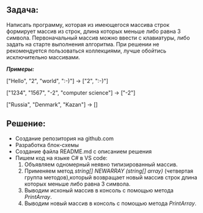 ## **Задача:**

Написать программу, которая из имеющегося массива строк формирует массив из строк, длина которых меньше либо равна 3 символа. Первоначальный массив можно ввести с клавиатуры, либо задать на старте выполнения алгоритма. При решении не рекомендуется пользоваться коллекциями, лучше обойтись исключительно массивами.

***Примеры:***

["Hello", "2", "world", ":-)"] -> ["2", ":-)"]

["1234", "1567", "-2", "computer science"] -> ["-2"]

["Russia", "Denmark", "Kazan"] -> []

## **Решение:**

* Создание репозитория на github.com
* Разработка блок-схемы
* Создание файла README.md с описанием решения
* Пишем код на языке С# в VS code:
    1. Объявляем одномерный неявно типизированный массив.
    2.	Применяем метод  *string[] NEWARRAY (string[] array)* (четвертая группа методов),который возвращает новый массив строк длина которых меньше либо равна 3 символа.
    3.	Выводим исхоный массив в консоль с помощью метода *PrintArray*.
    4.	Выводим новый массив в консоль с помощью метода *PrintArray*.